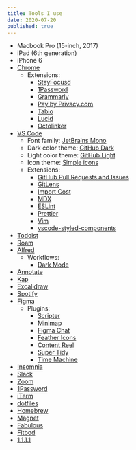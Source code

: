```yaml
---
title: Tools I use
date: 2020-07-20
published: true
---
```


- Macbook Pro (15-inch, 2017)
- iPad (6th generation)
- iPhone 6
- [Chrome](https://www.google.com/chrome/)
  - Extensions:
    - [StayFocusd](https://chrome.google.com/webstore/detail/stayfocusd/laankejkbhbdhmipfmgcngdelahlfoji?hl=en)
    - [1Password](https://1password.com/downloads/mac/#browsers)
    - [Grammarly](https://www.grammarly.com/)
    - [Pay by Privacy.com](https://privacy.com/)
    - [Tabio](https://usetabio.com)
    - [Lucid](https://chrome.google.com/webstore/detail/lucid/achogfadpkcepkepcpegehpiiioihmik?hl=en)
    - [Octolinker](https://octolinker.now.sh/)
- [VS Code](https://code.visualstudio.com/)
  - Font family: [JetBrains Mono](https://www.jetbrains.com/lp/mono/)
  - Dark color theme: [GitHub Dark](https://marketplace.visualstudio.com/items?itemName=GitHub.github-vscode-theme)
  - Light color theme: [GitHub Light](https://marketplace.visualstudio.com/items?itemName=GitHub.github-vscode-theme)
  - Icon theme: [Simple icons](https://marketplace.visualstudio.com/items?itemName=LaurentTreguier.vscode-simple-icons)
  - Extensions:
    - [GitHub Pull Requests and Issues](https://marketplace.visualstudio.com/items?itemName=GitHub.vscode-pull-request-github)
    - [GitLens](https://marketplace.visualstudio.com/items?itemName=eamodio.gitlens)
    - [Import Cost](https://marketplace.visualstudio.com/items?itemName=wix.vscode-import-cost)
    - [MDX](https://marketplace.visualstudio.com/items?itemName=silvenon.mdx)
    - [ESLint](https://marketplace.visualstudio.com/items?itemName=dbaeumer.vscode-eslint)
    - [Prettier](https://marketplace.visualstudio.com/items?itemName=esbenp.prettier-vscode)
    - [Vim](https://marketplace.visualstudio.com/items?itemName=vscodevim.vim)
    - [vscode-styled-components](https://marketplace.visualstudio.com/items?itemName=jpoissonnier.vscode-styled-components)
- [Todoist](https://todoist.com/)
- [Roam](https://roamresearch.com/)
- [Alfred](https://www.alfredapp.com/)
  - Workflows:
    - [Dark Mode](https://github.com/sindresorhus/alfred-dark-mode)
- [Annotate](https://apps.apple.com/us/app/annotate-capture-and-share/id918207447?mt=12)
- [Kap](https://getkap.co/)
- [Excalidraw](https://excalidraw.com/)
- [Spotify](https://www.spotify.com/)
- [Figma](https://www.figma.com/)
  - Plugins:
    - [Scripter](https://www.figma.com/community/plugin/757836922707087381/Scripter)
    - [Minimap](https://www.figma.com/community/plugin/772952119002135124/Minimap)
    - [Figma Chat](https://www.figma.com/community/plugin/742073255743594050/Figma-Chat)
    - [Feather Icons](https://www.figma.com/community/plugin/744047966581015514/Feather-Icons)
    - [Content Reel](https://www.figma.com/community/plugin/731627216655469013/Content-Reel)
    - [Super Tidy](https://www.figma.com/community/plugin/731260060173130163/Super-Tidy)
    - [Time Machine](https://www.figma.com/community/plugin/734492262527930956/Time-Machine)
- [Insomnia](https://insomnia.rest/)
- [Slack](https://slack.com/)
- [Zoom](https://zoom.us)
- [1Password](https://1password.com/)
- [iTerm](https://www.iterm2.com/)
- [dotfiles](https://github.com/colebemis/dotfiles)
- [Homebrew](https://brew.sh/)
- [Magnet](https://magnet.crowdcafe.com/)
- [Fabulous](https://www.thefabulous.co)
- [Fitbod](https://www.fitbod.me/)
- [1.1.1.1](https://1.1.1.1/)
